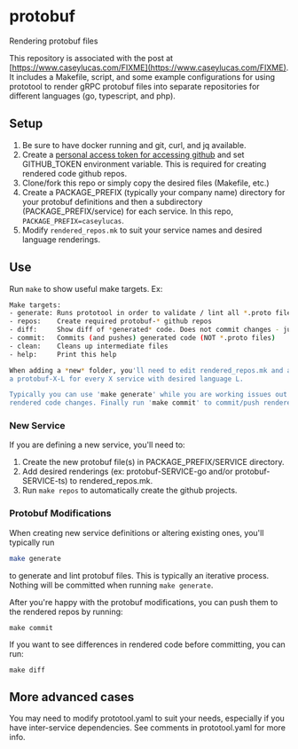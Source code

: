 # protobuf
Rendering protobuf files

This repository is associated with the post at [https://www.caseylucas.com/FIXME](https://www.caseylucas.com/FIXME).
It includes a Makefile, script, and some example configurations for using prototool to render gRPC protobuf
files into separate repositories for different languages (go, typescript, and php).

## Setup

1. Be sure to have docker running and git, curl, and jq available.
2. Create a [personal access token for accessing github](https://help.github.com/en/github/authenticating-to-github/creating-a-personal-access-token-for-the-command-line)
and set GITHUB_TOKEN environment variable. This is required for creating rendered code github repos.
3. Clone/fork this repo or simply copy the desired files (Makefile, etc.)
4. Create a PACKAGE_PREFIX (typically your company name) directory for your protobuf definitions
and then a subdirectory (PACKAGE_PREFIX/service) for each service.  In this repo, `PACKAGE_PREFIX=caseylucas`.
5. Modify `rendered_repos.mk` to suit your service names and desired language renderings.

## Use

Run `make` to show useful make targets.  Ex:

```bash
Make targets:
- generate: Runs prototool in order to validate / lint all *.proto files
- repos:    Create required protobuf-* github repos
- diff:     Show diff of *generated* code. Does not commit changes - just shows diff
- commit:   Commits (and pushes) generated code (NOT *.proto files)
- clean:    Cleans up intermediate files
- help:     Print this help

When adding a *new* folder, you'll need to edit rendered_repos.mk and add to the REPOS variable. Be sure to add
a protobuf-X-L for every X service with desired language L.

Typically you can use 'make generate' while you are working issues out.  Then run 'make diff' to view the
rendered code changes. Finally run 'make commit' to commit/push rendered code changes.
```

### New Service

If you are defining a new service, you'll need to:

1. Create the new protobuf file(s) in PACKAGE_PREFIX/SERVICE directory.
2. Add desired renderings (ex: protobuf-SERVICE-go and/or protobuf-SERVICE-ts) to rendered_repos.mk.
3. Run `make repos` to automatically create the github projects.

### Protobuf Modifications

When creating new service definitions or altering existing ones, you'll typically run
```bash
make generate
```
to generate and lint protobuf files.  This is typically an iterative process. Nothing will be
committed when running `make generate`.

After you're happy with the protobuf modifications, you can push them to the rendered repos
by running:
```
make commit
```

If you want to see differences in rendered code before committing, you can run:
```
make diff
```

## More advanced cases

You may need to modify prototool.yaml to suit your needs, especially if you have inter-service dependencies.
See comments in prototool.yaml for more info.

